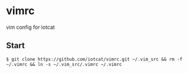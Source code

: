 # vimrc
vim config for iotcat

## Start
```shell
$ git clone https://github.com/iotcat/vimrc.git ~/.vim_src && rm -f ~/.vimrc && ln -s ~/.vim_src/.vimrc ~/.vimrc
```
